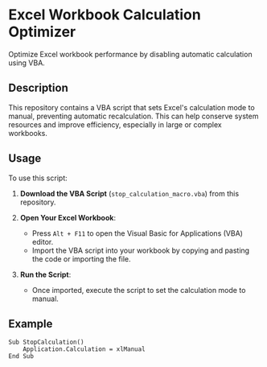# Excel Workbook Calculation Optimizer

Optimize Excel workbook performance by disabling automatic calculation using VBA.

## Description

This repository contains a VBA script that sets Excel's calculation mode to manual, preventing automatic recalculation. This can help conserve system resources and improve efficiency, especially in large or complex workbooks.

## Usage

To use this script:

1. **Download the VBA Script** (`stop_calculation_macro.vba`) from this repository.
   
2. **Open Your Excel Workbook**:
   - Press `Alt + F11` to open the Visual Basic for Applications (VBA) editor.
   - Import the VBA script into your workbook by copying and pasting the code or importing the file.

3. **Run the Script**:
   - Once imported, execute the script to set the calculation mode to manual.

## Example

```vba
Sub StopCalculation()
    Application.Calculation = xlManual
End Sub
